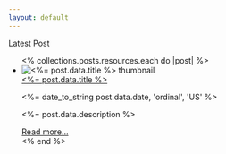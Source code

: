 ```yaml
---
layout: default
---
```


<div class="flex flex-col gap-6">
  <div class="font-bold text-3xl text-slate-800">Latest Post</div>

  <ul class="flex flex-col gap-8 lg:gap-6">
    <% collections.posts.resources.each do |post| %>
      <li class="flex flex-col gap-3 lg:gap-4 lg:flex-row">
        <img class="ring-2 ring-slate-600/10 object-cover w-full rounded-xl max-h-[200px] lg:min-w-[250px] lg:max-w-[250px] lg:min-h-[250px]" src="<%= post.data.thumbnail %>" alt="<%= post.data.title %> thumbnail">
        <div class="flex flex-col gap-2 lg:my-4">
          <a href="<%= post.relative_url %>" class="font-bold text-xl lg:text-2xl">
            <%= post.data.title %>
          </a>
          <p class="text-xs lg:text-sm">
            <%= date_to_string post.data.date, 'ordinal', 'US' %>
          </p>
          <p class="hidden lg:block lg:line-clamp-5">
            <%= post.data.description %>
          </p>
          <a href="<%= post.relative_url %>" class="hidden lg:block text-blue-500 font-semibold underline text-md">Read more...</a>
        </div>
      </li>
    <% end %>
  </ul>
</div>
